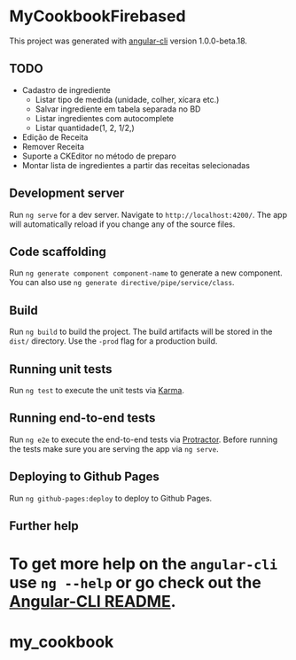 # MyCookbookFirebased

This project was generated with [angular-cli](https://github.com/angular/angular-cli) version 1.0.0-beta.18.

## TODO

* Cadastro de ingrediente
  * Listar tipo de medida (unidade, colher, xícara etc.)
  * Salvar ingrediente em tabela separada no BD
  * Listar ingredientes com autocomplete
  * Listar quantidade(1, 2, 1/2,)
* Edição de Receita
* Remover Receita
* Suporte a CKEditor no método de preparo
* Montar lista de ingredientes a partir das receitas selecionadas


## Development server
Run `ng serve` for a dev server. Navigate to `http://localhost:4200/`. The app will automatically reload if you change any of the source files.

## Code scaffolding

Run `ng generate component component-name` to generate a new component. You can also use `ng generate directive/pipe/service/class`.

## Build

Run `ng build` to build the project. The build artifacts will be stored in the `dist/` directory. Use the `-prod` flag for a production build.

## Running unit tests

Run `ng test` to execute the unit tests via [Karma](https://karma-runner.github.io).

## Running end-to-end tests

Run `ng e2e` to execute the end-to-end tests via [Protractor](http://www.protractortest.org/).
Before running the tests make sure you are serving the app via `ng serve`.

## Deploying to Github Pages

Run `ng github-pages:deploy` to deploy to Github Pages.

## Further help

To get more help on the `angular-cli` use `ng --help` or go check out the [Angular-CLI README](https://github.com/angular/angular-cli/blob/master/README.md).
=======
# my_cookbook
